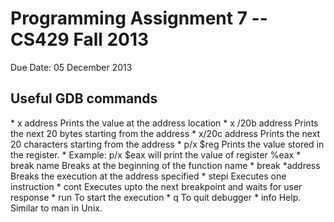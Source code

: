<h1> Programming Assignment 7 -- CS429 Fall 2013 </h1>
Due Date: 05 December 2013

<h2> Useful GDB commands </h2>

<p>
* x address Prints the value at the address location
* x /20b address Prints the next 20 bytes starting from the address
* x/20c address Prints the next 20 characters starting from the address
* p/x $reg Prints the value stored in the register.
* Example: p/x $eax will print the value of register %eax
* break name Breaks at the beginning of the function name
* break *address Breaks the execution at the address specified
* stepi Executes one instruction
* cont Executes upto the next breakpoint and waits for user response
* run To start the execution
* q To quit debugger
* info Help. Similar to man in Unix.

</p><p>
